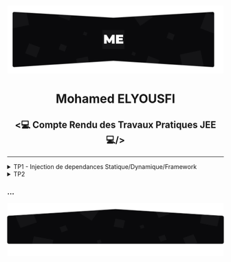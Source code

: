 <img src="./github/assets/images/topo_readme.jpg"/>

<h1 align="center">Mohamed ELYOUSFI</h1>

<h2 align="center"><💻 Compte Rendu des Travaux Pratiques JEE💻/></h2>

---

<details>
    <summary>TP1 - Injection de dependances Statique/Dynamique/Framework</summary>
    <br />
    <p>
        On considère le schéma suivant ou les classes sont liées par un couplage faible<br>
        <img src="./github/assets/images/TP1/Screenshot_1.png"/>
        Implémentation en java : 
            - Interface IDao et leurs implémentations 
        <img src="./github/assets/images/TP1/Screenshot_3.png"/>
        <img src="./github/assets/images/TP1/Screenshot_4.png"/>
    </p>
</details>

<details>
    <summary>TP2</summary>
    <br />
    <p align="center">
        Coming soon...
    </p>
</details>

<h3>...</h3>
<img src="./github/assets/images/rodape_readme.jpg" alt="Art for footer readme.md" />
